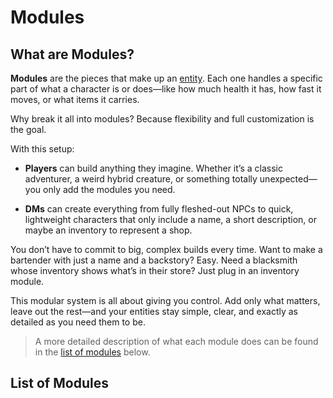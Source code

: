 # Modules
## What are Modules?

**Modules** are the pieces that make up an [entity](../entities/README). Each one handles a specific part of what a character is or does—like how much health it has, how fast it moves, or what items it carries.

Why break it all into modules? Because flexibility and full customization is the goal.

With this setup:

- **Players** can build anything they imagine. Whether it’s a classic adventurer, a weird hybrid creature, or something totally unexpected—you only add the modules you need.

- **DMs** can create everything from fully fleshed-out NPCs to quick, lightweight characters that only include a name, a short description, or maybe an inventory to represent a shop.


You don’t have to commit to big, complex builds every time. Want to make a bartender with just a name and a backstory? Easy. Need a blacksmith whose inventory shows what’s in their store? Just plug in an inventory module.

This modular system is all about giving you control. Add only what matters, leave out the rest—and your entities stay simple, clear, and exactly as detailed as you need them to be.

> A more detailed description of what each module does can be found in the [list of modules](#List%20of%20Modules) below.

## List of Modules